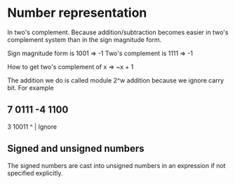 # Number representation

In two's complement. Because addition/subtraction becomes easier in two's complement system than in the sign magnitude form.

Sign magnitude form is 1001 => -1
Two's complement is    1111 => -1

How to get two's complement of x => ~x + 1

The addition we do is called module 2^w addition because we ignore carry bit. For example

7   0111
-4  1100
--------
3  10011
   ^
   |
  Ignore


## Signed and unsigned numbers

The signed numbers are cast into unsigned numbers in an expression if not specified explicitly.